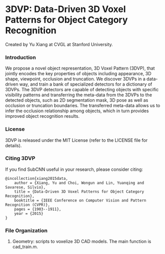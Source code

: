 # 3DVP: Data-Driven 3D Voxel Patterns for Object Category Recognition

Created by Yu Xiang at CVGL at Stanford University.

### Introduction

We propose a novel object representation, 3D Voxel Pattern (3DVP), that jointly encodes the key properties of objects including appearance, 3D shape, viewpoint, occlusion and truncation. We discover 3DVPs in a data-driven way, and train a bank of specialized detectors for a dictionary of 3DVPs. The 3DVP detectors are capable of detecting objects with specific visibility patterns and transferring the meta-data from the 3DVPs to the detected objects, such as 2D segmentation mask, 3D pose as well as occlusion or truncation boundaries. The transferred meta-data allows us to infer the occlusion relationship among objects, which in turn provides improved object recognition results.

### License

3DVP is released under the MIT License (refer to the LICENSE file for details).

### Citing 3DVP

If you find SubCNN useful in your research, please consider citing:

    @incollection{xiang2015data,
        author = {Xiang, Yu and Choi, Wongun and Lin, Yuanqing and Savarese, Silvio},
        title = {Data-Driven 3D Voxel Patterns for Object Category Recognition},
        booktitle = {IEEE Conference on Computer Vision and Pattern Recognition (CVPR)},
        pages = {1903--1911},
        year = {2015}
    }

### File Organization
1. Geometry: scripts to voxelize 3D CAD models. 
The main function is cad_train.m.


